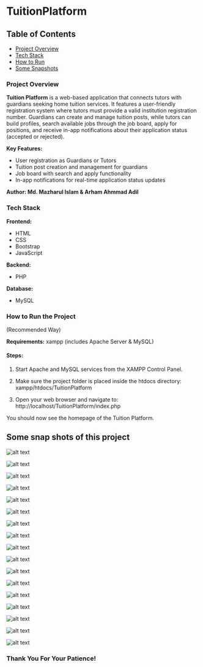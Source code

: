 # TuitionPlatform

## Table of Contents

- [Project Overview](#project-overview)
- [Tech Stack](#tech-stack)
- [How to Run](#how-to-run-the-project)
- [Some Snapshots](#some-snap-shots-of-this-project)

### Project Overview

**Tuition Platform** is a web-based application that connects tutors with guardians seeking home tuition services. It features a user-friendly registration system where tutors must provide a valid institution registration number. Guardians can create and manage tuition posts, while tutors can build profiles, search available jobs through the job board, apply for positions, and receive in-app notifications about their application status (accepted or rejected).

**Key Features:**
- User registration as Guardians or Tutors  
- Tuition post creation and management for guardians  
- Job board with search and apply functionality  
- In-app notifications for real-time application status updates

**Author: Md. Mazharul Islam & Arham Ahmmad Adil**

### Tech Stack

**Frontend:**
- HTML  
- CSS  
- Bootstrap  
- JavaScript

**Backend:**
- PHP

**Database:**
- MySQL

### How to Run the Project
(Recommended Way)

**Requirements:** xampp (includes Apache Server & MySQL)

#### Steps:

1. Start Apache and MySQL services from the XAMPP Control Panel.

2. Make sure the project folder is placed inside the htdocs directory: xampp/htdocs/TuitionPlatform

3. Open your web browser and navigate to: http://localhost/TuitionPlatform/index.php

You should now see the homepage of the Tuition Platform.

## Some snap shots of this project

![alt text](images/home.png "Home")

![alt text](images/home1.png "Home 1")

![alt text](images/home2.png "Home 2")

![alt text](images/guardiansignup.png "Guardian Sign Up")

![alt text](images/guardianlogin.png "Guardian Sign In")

![alt text](images/guardianprofile.png "Guardian Profile")

![alt text](images/guardiandashboard.png "Guardian Dashboard")

![alt text](images/newtuitionpost.png "New Tuition Post")

![alt text](images/applicant_list.png "Applicant List")

![alt text](images/deletetuitionpost.png "Delete Tuition Post")

![alt text](images/tutorsignup.png "Tutor Sign Up")

![alt text](images/tutorlogin.png "Tutor Log In")

![alt text](images/tutorprofile.png "Tutor Profile")

![alt text](images/tutordashboard.png "Tutor Dashboard")

![alt text](images/tutordashboard1.png "Tutor Dashboard 1")

![alt text](images/tutorinbox.png "Tutor Inbox")

![alt text](images/tutorinbox1.png "Tutor Inbox 1")

### Thank You For Your Patience!
